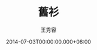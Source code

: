 ---
issue: 77
title: 舊衫
author: 王秀容
date: 2014-07-03T00:00:00.000+08:00
topic: 懷想
difficulty: 2
wikidata: Q98095421
wikidata_link: https://www.wikidata.org/wiki/Q98095421
---